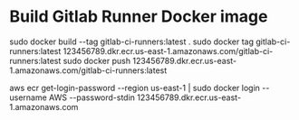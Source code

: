 # Build Gitlab Runner Docker image
sudo docker build --tag gitlab-ci-runners:latest .
sudo docker tag gitlab-ci-runners:latest 123456789.dkr.ecr.us-east-1.amazonaws.com/gitlab-ci-runners:latest
sudo docker push 123456789.dkr.ecr.us-east-1.amazonaws.com/gitlab-ci-runners:latest

aws ecr get-login-password --region us-east-1 | sudo docker login --username AWS --password-stdin 123456789.dkr.ecr.us-east-1.amazonaws.com